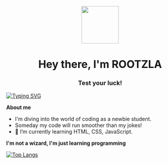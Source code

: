 <div id="header" align="center">
 <img src="https://media.giphy.com/media/v1.Y2lkPTc5MGI3NjExOTg4a3RoYWp5enNjOXUxcXlvN2E1YW0zbTFhaWs3czRiZGNuMm5oZyZlcD12MV9pbnRlcm5hbF9naWZfYnlfaWQmY3Q9Zw/AHeTfHgVFPHgs/giphy.gif" width="100"/>
<h1>Hey there, I'm ROOTZLA</h1>
<h3>Test your luck!</h3>
</div>

[![Typing SVG](https://readme-typing-svg.herokuapp.com?font=Fira+Code&weight=600&pause=1000&color=F6F72E&random=false&width=435&lines=IF+NOT+NOW%2C+WHEN%3F)](https://git.io/typing-svg)

__About me__

- I'm diving into the world of coding as a newbie student.
- Someday my code will run smoother than my jokes!
- 🌱 I’m currently learning HTML, CSS, JavaScript.

__I'm not a wizard, I'm just learning programming__

 [![Top Langs](https://github-readme-stats.vercel.app/api/top-langs/?username=rootzla&layout=donut&theme=highcontrast)](https://github.com/ROOTZLA/github-readme-stats)
 
